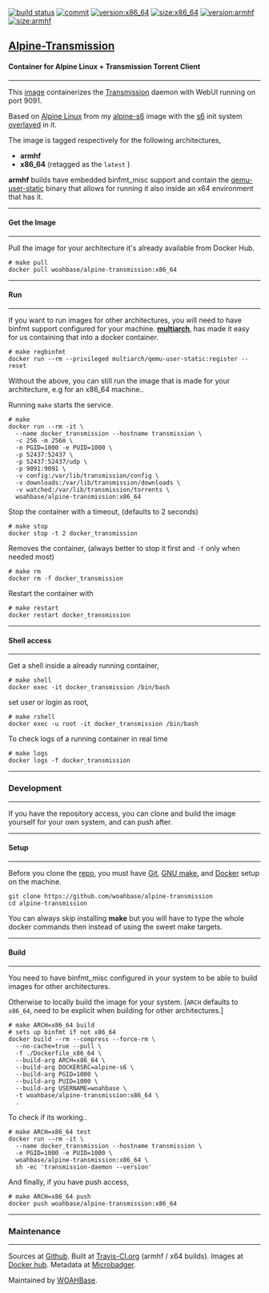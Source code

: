 [![build status][251]][232] [![commit][255]][231] [![version:x86_64][256]][235] [![size:x86_64][257]][235] [![version:armhf][258]][236] [![size:armhf][259]][236]

## [Alpine-Transmission][234]
#### Container for Alpine Linux + Transmission Torrent Client
---

This [image][233] containerizes the [Transmission][135] daemon
with WebUI running on port 9091.

Based on [Alpine Linux][131] from my [alpine-s6][132] image with
the [s6][133] init system [overlayed][134] in it.

The image is tagged respectively for the following architectures,
* **armhf**
* **x86_64** (retagged as the `latest` )

**armhf** builds have embedded binfmt_misc support and contain the
[qemu-user-static][105] binary that allows for running it also inside
an x64 environment that has it.

---
#### Get the Image
---

Pull the image for your architecture it's already available from
Docker Hub.

```
# make pull
docker pull woahbase/alpine-transmission:x86_64
```

---
#### Run
---

If you want to run images for other architectures, you will need
to have binfmt support configured for your machine. [**multiarch**][104],
has made it easy for us containing that into a docker container.

```
# make regbinfmt
docker run --rm --privileged multiarch/qemu-user-static:register --reset
```

Without the above, you can still run the image that is made for your
architecture, e.g for an x86_64 machine..

Running `make` starts the service.

```
# make
docker run --rm -it \
  --name docker_transmission --hostname transmission \
  -c 256 -m 256m \
  -e PGID=1000 -e PUID=1000 \
  -p 52437:52437 \
  -p 52437:52437/udp \
  -p 9091:9091 \
  -v config:/var/lib/transmission/config \
  -v downloads:/var/lib/transmission/downloads \
  -v watched:/var/lib/transmission/torrents \
  woahbase/alpine-transmission:x86_64
```

Stop the container with a timeout, (defaults to 2 seconds)

```
# make stop
docker stop -t 2 docker_transmission
```

Removes the container, (always better to stop it first and `-f`
only when needed most)

```
# make rm
docker rm -f docker_transmission
```

Restart the container with

```
# make restart
docker restart docker_transmission
```

---
#### Shell access
---

Get a shell inside a already running container,

```
# make shell
docker exec -it docker_transmission /bin/bash
```

set user or login as root,

```
# make rshell
docker exec -u root -it docker_transmission /bin/bash
```

To check logs of a running container in real time

```
# make logs
docker logs -f docker_transmission
```

---
### Development
---

If you have the repository access, you can clone and
build the image yourself for your own system, and can push after.

---
#### Setup
---

Before you clone the [repo][231], you must have [Git][101], [GNU make][102],
and [Docker][103] setup on the machine.

```
git clone https://github.com/woahbase/alpine-transmission
cd alpine-transmission
```
You can always skip installing **make** but you will have to
type the whole docker commands then instead of using the sweet
make targets.

---
#### Build
---

You need to have binfmt_misc configured in your system to be able
to build images for other architectures.

Otherwise to locally build the image for your system.
[`ARCH` defaults to `x86_64`, need to be explicit when building
for other architectures.]

```
# make ARCH=x86_64 build
# sets up binfmt if not x86_64
docker build --rm --compress --force-rm \
  --no-cache=true --pull \
  -f ./Dockerfile_x86_64 \
  --build-arg ARCH=x86_64 \
  --build-arg DOCKERSRC=alpine-s6 \
  --build-arg PGID=1000 \
  --build-arg PUID=1000 \
  --build-arg USERNAME=woahbase \
  -t woahbase/alpine-transmission:x86_64 \
  .
```

To check if its working..

```
# make ARCH=x86_64 test
docker run --rm -it \
  --name docker_transmission --hostname transmission \
  -e PGID=1000 -e PUID=1000 \
  woahbase/alpine-transmission:x86_64 \
  sh -ec 'transmission-daemon --version'
```

And finally, if you have push access,

```
# make ARCH=x86_64 push
docker push woahbase/alpine-transmission:x86_64
```

---
### Maintenance
---

Sources at [Github][106]. Built at [Travis-CI.org][107] (armhf / x64 builds). Images at [Docker hub][108]. Metadata at [Microbadger][109].

Maintained by [WOAHBase][204].

[101]: https://git-scm.com
[102]: https://www.gnu.org/software/make/
[103]: https://www.docker.com
[104]: https://hub.docker.com/r/multiarch/qemu-user-static/
[105]: https://github.com/multiarch/qemu-user-static/releases/
[106]: https://github.com/
[107]: https://travis-ci.org/
[108]: https://hub.docker.com/
[109]: https://microbadger.com/

[131]: https://alpinelinux.org/
[132]: https://hub.docker.com/r/woahbase/alpine-s6
[133]: https://skarnet.org/software/s6/
[134]: https://github.com/just-containers/s6-overlay
[135]: http://transmissionbt.com/

[201]: https://github.com/woahbase
[202]: https://travis-ci.org/woahbase/
[203]: https://hub.docker.com/u/woahbase
[204]: https://woahbase.online/

[231]: https://github.com/woahbase/alpine-transmission
[232]: https://travis-ci.org/woahbase/alpine-transmission
[233]: https://hub.docker.com/r/woahbase/alpine-transmission
[234]: https://woahbase.online/#/images/alpine-transmission
[235]: https://microbadger.com/images/woahbase/alpine-transmission:x86_64
[236]: https://microbadger.com/images/woahbase/alpine-transmission:armhf

[251]: https://travis-ci.org/woahbase/alpine-transmission.svg?branch=master

[255]: https://images.microbadger.com/badges/commit/woahbase/alpine-transmission.svg

[256]: https://images.microbadger.com/badges/version/woahbase/alpine-transmission:x86_64.svg
[257]: https://images.microbadger.com/badges/image/woahbase/alpine-transmission:x86_64.svg

[258]: https://images.microbadger.com/badges/version/woahbase/alpine-transmission:armhf.svg
[259]: https://images.microbadger.com/badges/image/woahbase/alpine-transmission:armhf.svg
